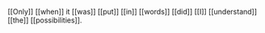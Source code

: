 [[Only]] [[when]] it [[was]] [[put]] [[in]] [[words]] [[did]] [[I]] [[understand]] [[the]] [[possibilities]]. 